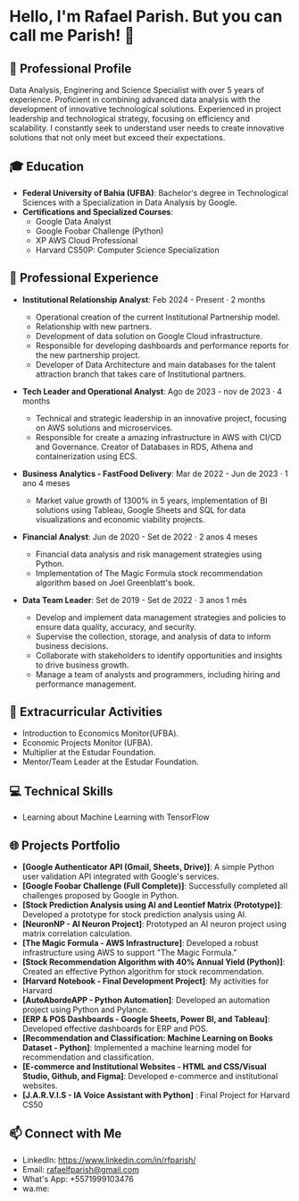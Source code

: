 # Hello, I'm Rafael Parish. But you can call me Parish! 👋

## 🌟 Professional Profile
Data Analysis, Enginering and Science Specialist with over 5 years of experience. Proficient in combining advanced data analysis with the development of innovative technological solutions. Experienced in project leadership and technological strategy, focusing on efficiency and scalability. I constantly seek to understand user needs to create innovative solutions that not only meet but exceed their expectations.

## 🎓 Education
- **Federal University of Bahia (UFBA)**: Bachelor's degree in Technological Sciences with a Specialization in Data Analysis by Google.
- **Certifications and Specialized Courses**:
  - Google Data Analyst
  - Google Foobar Challenge (Python)
  - XP AWS Cloud Professional
  - Harvard CS50P: Computer Science Specialization

## 💼 Professional Experience
- **Institutional Relationship Analyst**: Feb 2024 - Present · 2 months
  - Operational creation of the current Institutional Partnership model.
  - Relationship with new partners.
  - Development of data solution on Google Cloud infrastructure.
  - Responsible for developing dashboards and performance reports for the new partnership project.
  - Developer of Data Architecture and main databases for the talent attraction branch that takes care of Institutional partners.

- **Tech Leader and Operational Analyst**: Ago de 2023 - nov de 2023 · 4 months
  - Technical and strategic leadership in an innovative project, focusing on AWS solutions and microservices.
  - Responsible for create a amazing infrastructure in AWS with CI/CD and Governance. Creator of Databases in RDS, Athena and containerization  using ECS. 

- **Business Analytics - FastFood Delivery**: Mar de 2022 - Jun de 2023 · 1 ano 4 meses
  - Market value growth of 1300% in 5 years, implementation of BI solutions using Tableau, Google Sheets and SQL for data visualizations and economic viability projects.

- **Financial Analyst**: Jun de 2020 - Set de 2022 · 2 anos 4 meses
  - Financial data analysis and risk management strategies using Python.
  - Implementation of The Magic Formula stock recommendation algorithm based on Joel Greenblatt's book.

- **Data Team Leader**: Set de 2019 - Set de 2022 · 3 anos 1 mês
  -  Develop and implement data management strategies and policies to ensure data quality, accuracy, and security.
  - Supervise the collection, storage, and analysis of data to inform business decisions.
  - Collaborate with stakeholders to identify opportunities and insights to drive business growth.
  - Manage a team of analysts and programmers, including hiring and performance management.

## 🚀 Extracurricular Activities
- Introduction to Economics Monitor(UFBA).
- Economic Projects Monitor (UFBA).
- Multiplier at the Estudar Foundation.
- Mentor/Team Leader at the Estudar Foundation.

## 💻 Technical Skills
- Learning about Machine Learning with TensorFlow

## 🌐 Projects Portfolio
- **[Google Authenticator API (Gmail, Sheets, Drive)]**: A simple Python user validation API integrated with Google's services.
- **[Google Foobar Challenge (Full Complete)]**: Successfully completed all challenges proposed by Google in Python.
- **[Stock Prediction Analysis using AI and Leontief Matrix (Prototype)]**: Developed a prototype for stock prediction analysis using AI.
- **[NeuronNP - AI Neuron Project]**: Prototyped an AI neuron project using matrix correlation calculation.
- **[The Magic Formula - AWS Infrastructure]**: Developed a robust infrastructure using AWS to support "The Magic Formula."
- **[Stock Recommendation Algorithm with 40% Annual Yield (Python)]**: Created an effective Python algorithm for stock recommendation.
- **[Harvard Notebook - Final Development Project]**: My activities for Harvard
- **[AutoAbordeAPP - Python Automation]**: Developed an automation project using Python and Pylance.
- **[ERP & POS Dashboards - Google Sheets, Power BI, and Tableau]**: Developed effective dashboards for ERP and POS.
- **[Recommendation and Classification: Machine Learning on Books Dataset - Python]**: Implemented a machine learning model for recommendation and classification.
- **[E-commerce and Institutional Websites - HTML and CSS/Visual Studio, Github, and Figma]**: Developed e-commerce and institutional websites.
- **[J.A.R.V.I.S - IA Voice Assistant with Python]** : Final Project for Harvard CS50 

## 📫 Connect with Me
- LinkedIn: https://www.linkedin.com/in/rfparish/
- Email: rafaelfparish@gmail.com
- What's App: +5571999103476
- wa.me: 
